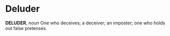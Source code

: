 # Deluder

**DELUDER**, _noun_ One who deceives; a deceiver; an imposter; one who holds out false pretenses.